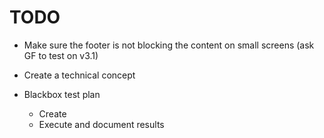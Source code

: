 # TODO

- Make sure the footer is not blocking the content on small screens (ask GF to test on v3.1)

- Create a technical concept
- Blackbox test plan
  - Create
  - Execute and document results
